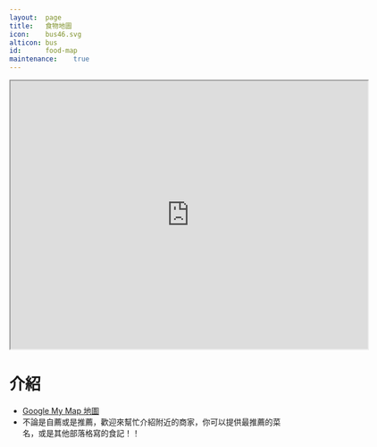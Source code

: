 ```yaml
---
layout:  page
title:   食物地圖
icon:    bus46.svg
alticon: bus
id:      food-map
maintenance:    true
---
```


<iframe src="https://www.google.com/maps/d/u/0/embed?mid=zRos_7YRoPcM.kqo-P9poGfdM" width="640" height="480"></iframe>

# 介紹
* [Google My Map 地圖](https://www.google.com/maps/d/edit?mid=zRos_7YRoPcM.kqo-P9poGfdM&usp=sharing)
* 不論是自薦或是推薦，歡迎來幫忙介紹附近的商家，你可以提供最推薦的菜名，或是其他部落格寫的食記！！



<!--
* 潛力：Google Map API 應用

## 老農夫

## 北方麵館

## 植得

## 八樣燒臘

## 八樣快餐

## 拉雅漢堡

## 八樣燴飯

## 凱民泰式小餐館

## 萊爾富北市師範店

## The Loaf Bakery Cafe

## 飛驒南山

## 中野丼亭

## 中野名苑小火鍋

## 天下佈武日月潭紅茶

## 大埔鐵板燒

## 紅館

## 凱利義式餐廳

## 豆穌朋師大門市

## 泰風小館

## 印渡風情 Out of India (師大一店)

## 阿里斯義大利麵專賣店

## DOT dot點點食堂

## Rexmex

## Macho Tacos 瑪丘墨式餅舖 (師大 Shida)

## 雲禾特調小火鍋

## May 姐涮涮鍋

## EVANSBURGER

## PIZZA HUT必勝客-師大外送店

## 漢堡王BURGERKING

## 金廚北平烤鴨店

## 丘記 客家羹

## 大學口胡椒餅

## KGB Kiwi Gourmet Burgers(紐西蘭漢堡)

## 大灶益養生豬腳

## 鮮天下鍋貼.水餃專賣店

## 師大路永和豆漿大王

## Road Runner Burger

## 茶湯會

## OPPA炸雞排超好吃

## Oldie Goodie bar

## 師大路市場口炒米粉

## 籠町茶番 師大店

## 鴻家涼麵 - Hung Noodle House

## 師大路水柳伯烤玉米

## 西紅柿涼麵拉麵店

## 永豐盛

## 全家便利商店

## 7-ELEVEN

## COMEBUY 龍泉店

## 台南鱔魚意麵

## 八年得香辣臭豆腐鴨血專賣

## 達浪韓國炸雞

## 一之軒時尚烘焙

## 新燈籠滷味

## Arnor Piatto 阿諾碟子義國料理餐廳

## 老天天愛玉粉圓

## 阿諾可麗餅

## 師園鹽酥雞-師大夜市美食

## 活力飯糰

## 北港豆花

## 師大夜市生炒花枝羹

## 金甌點心滷味大王

## 鴻爐發蜜汁燒烤

## 燈籠滷味

## 師大鹽酥雞

## 龍泉街寶島牛牛肉麵

## 阿菁越南美食館

## 阿發當歸鴨

## 阿發蚵仔煎

## 會上癮飲料店

## 古早茶坊

## 龍泉居

## 林園粗食

## 珍品味泰式炭烤(師大第一腿)

## 雲南小鎮

## 木町

## 極品鹽水雞

## 大台北平價滷味

## 阿二新飲食

## 伊洛瓦底

## 飯館兒韓式專門店

## 星星

## 萬頂關東煮

## 福州綜合麵

## 茶壇

## 龍宮冰果芒果天王

## 食粥致神仙

## 賽門鄧普拉

## 牛魔王牛排

## 許記生煎包?

## 泰平洋

## 食指大丼

## 新天堂義大利廚房

## 車輪蛋糕

## 麗江南洋風味麵食館

## 焦起司Burned cheese

## 健康滷味

## My Sweetie Pie 甜心派

## 甘泉魚麵

## Friendly Mafia Pizza & Pasta

## 中西美食餐廳

## 雙魚坊

## 天曉得

## LA PIZZA餐館

## 洋芋屋

## 豆花鄉

## 鼎記燒臘店

## 花見燒菓子鋪

## 上鼎小館

## 糊塗麵

## 華軒排骨

## 溫州大餛飩

## 泰順街 甜品攤

## 阿婆涼麵

## jsp呷尚飽

## 金福園意麵

## 溫州街蘿蔔絲餅達人

## 素食天地

## 八方雲集

## 丸大食堂

## 稻香村

## 摩斯漢堡

## 21世紀風味館

## 萊爾富便利商店

## 薩莉亞

## 聖瑪莉

## 頂呱呱

## 李阿姨水煎包

## 蛋雞ㄌㄟˇ

## 駭味Hi-way─沙威瑪

## 麵屋元

## 清新福全

## 台灣新雞王

## 多香御飯糰

## 禾記港式麻辣

## 蔡記 大腸麵線

## 好好味港式菠蘿包(香港手工蛋塔)

## 牛老大刀削麵

## 牛魔王

## 楊記 雪白馬鈴薯

## 柳橙檸檬

## 天津蔥抓餅

## 佐之味甜不辣

## 梅門甩茶滷

## 梅門食堂

## 對面OPPOSITE

## 香港鑫華港式飲茶

## 帕米爾新疆餐廳

## PizzaTop比薩塔披薩坊

## 全國食養創作素食全自助餐

## 三進自助餐

## 韓記老虎麵食館

## 摩斯漢堡MOSBURGER

## 政江號

## 阿唐燒餅舖

## MR.PAPA 比利時鬆餅 師大店

## 樂法小舖

## boba tea

## 北港豆花

## 雞房重地

## 牙買加倉庫

## 新永泉早餐

## 點心屋

## 傅盛小食 香菇肉粥

## comebuy

## louisa coffee

## 禾新小米蔥油餅

## 上豪越南麵食館

## 粥潤發

## 潤餅捲x果汁吧

## 小吃麵攤1

## 小吃麵攤2

## 小吃麵攤3

## 小吃麵攤4

## 飯(味噌 鮮魚湯)

## 好吃雞肉

## 藍家割包

## 大漢草原 新疆羊肉串

## 正宗馬來西亞咖哩雞

## 印度拉茶

## 酒肉朋友 燒烤私房菜 東門店

-->
